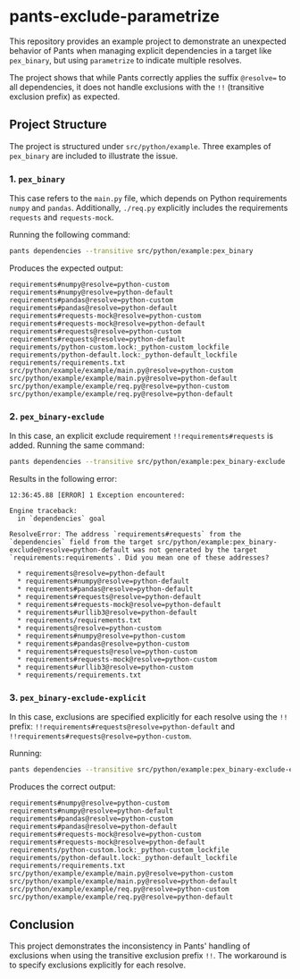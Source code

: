 # pants-exclude-parametrize

This repository provides an example project to demonstrate an unexpected behavior of Pants when managing explicit dependencies in a target like `pex_binary`, but using `parametrize` to indicate multiple resolves.

The project shows that while Pants correctly applies the suffix `@resolve=` to all dependencies, it does not handle exclusions with the `!!` (transitive exclusion prefix) as expected.

## Project Structure

The project is structured under `src/python/example`. Three examples of `pex_binary` are included to illustrate the issue.

### 1. `pex_binary`

This case refers to the `main.py` file, which depends on Python requirements `numpy` and `pandas`. Additionally, `./req.py` explicitly includes the requirements `requests` and `requests-mock`.

Running the following command:

```bash
pants dependencies --transitive src/python/example:pex_binary
```

Produces the expected output:

```
requirements#numpy@resolve=python-custom
requirements#numpy@resolve=python-default
requirements#pandas@resolve=python-custom
requirements#pandas@resolve=python-default
requirements#requests-mock@resolve=python-custom
requirements#requests-mock@resolve=python-default
requirements#requests@resolve=python-custom
requirements#requests@resolve=python-default
requirements/python-custom.lock:_python-custom_lockfile
requirements/python-default.lock:_python-default_lockfile
requirements/requirements.txt
src/python/example/example/main.py@resolve=python-custom
src/python/example/example/main.py@resolve=python-default
src/python/example/example/req.py@resolve=python-custom
src/python/example/example/req.py@resolve=python-default
```

### 2. `pex_binary-exclude`

In this case, an explicit exclude requirement `!!requirements#requests` is added. Running the same command:

```bash
pants dependencies --transitive src/python/example:pex_binary-exclude
```

Results in the following error:

```
12:36:45.88 [ERROR] 1 Exception encountered:

Engine traceback:
  in `dependencies` goal

ResolveError: The address `requirements#requests` from the `dependencies` field from the target src/python/example:pex_binary-exclude@resolve=python-default was not generated by the target `requirements:requirements`. Did you mean one of these addresses?

  * requirements@resolve=python-default
  * requirements#numpy@resolve=python-default
  * requirements#pandas@resolve=python-default
  * requirements#requests@resolve=python-default
  * requirements#requests-mock@resolve=python-default
  * requirements#urllib3@resolve=python-default
  * requirements/requirements.txt
  * requirements@resolve=python-custom
  * requirements#numpy@resolve=python-custom
  * requirements#pandas@resolve=python-custom
  * requirements#requests@resolve=python-custom
  * requirements#requests-mock@resolve=python-custom
  * requirements#urllib3@resolve=python-custom
  * requirements/requirements.txt
```

### 3. `pex_binary-exclude-explicit`

In this case, exclusions are specified explicitly for each resolve using the `!!` prefix: `!!requirements#requests@resolve=python-default` and `!!requirements#requests@resolve=python-custom`.

Running:

```bash
pants dependencies --transitive src/python/example:pex_binary-exclude-explicit
```

Produces the correct output:

```
requirements#numpy@resolve=python-custom
requirements#numpy@resolve=python-default
requirements#pandas@resolve=python-custom
requirements#pandas@resolve=python-default
requirements#requests-mock@resolve=python-custom
requirements#requests-mock@resolve=python-default
requirements/python-custom.lock:_python-custom_lockfile
requirements/python-default.lock:_python-default_lockfile
requirements/requirements.txt
src/python/example/example/main.py@resolve=python-custom
src/python/example/example/main.py@resolve=python-default
src/python/example/example/req.py@resolve=python-custom
src/python/example/example/req.py@resolve=python-default
```

## Conclusion

This project demonstrates the inconsistency in Pants' handling of exclusions when using the transitive exclusion prefix `!!`. The workaround is to specify exclusions explicitly for each resolve.